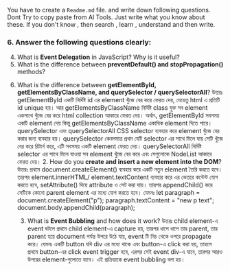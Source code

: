 You have to create a `Readme.md` file. and write down following questions. Dont Try to copy paste from AI Tools. Just write what you know about these. If you don't know , then search , learn , understand and then write.

### 6. Answer the following questions clearly:

4. What is **Event Delegation** in JavaScript? Why is it useful?
5. What is the difference between **preventDefault() and stopPropagation()** methods?
<!-- dhhhhhhhhhhhhhhhhhhhhhhhhhhhhhhhhhhhhhhhhhhhhhhhhhhhhhhhhhh -->
6. What is the difference between **getElementById, getElementsByClassName, and querySelector / querySelectorAll**?
   উত্তরঃ getElementById একটি নির্দিষ্ট id এর element খুঁজে বের করে ফেরত দেয়, যেহেতু html এ প্রতিটি id unique হয়। আর getElementsByClassName নির্দিষ্ট class যুক্ত সব element একসাথে খুঁজে বের করে html collection আকারে ফেরত দেয়। অর্থাৎ, getElementById সবসময় একটি element দেয় কিন্তু getElementsByClassName একাধিক element দিতে পারে। querySelector এবং querySelectorAll CSS selector ব্যবহার করে element খুঁজে বের করার জন্য ব্যবহার হয়। querySelector কেবলমাত্র প্রথম যেটি selector এর সাথে মিলে যায় সেটি খুঁজে বের করে রিটার্ন করে, এটি সবসময় একটি element ফেরত দেয়। querySelectorAll নির্দিষ্ট selector এর সাথে মিলে যাওয়া সব element খুঁজে বের করে এবং সেগুলোকে NodeList আকারে ফেরত দেয়। 2. How do you **create and insert a new element into the DOM**?
   উত্তরঃ প্রথমে document.createElement() ব্যবহার করে একটি নতুন element তৈরি করতে হবে। তারপর element.innerHTML/ element.textContent ব্যবহার করে এর ভেতরে কন্টেন্ট যোগ করতে হবে, setAttribute() দিয়ে attribute ও সেট করা যায়। তারপর appendChild() করে সেটিকে কোনো parent element এর মধ্যে যোগ করতে হবে। যেমনঃ
   let paragraph = document.createElement("p");
   paragraph.textContent = "new p text";
   document.body.appendChild(paragraph);

   3. What is **Event Bubbling** and how does it work?
      উত্তরঃ child element-এ event ঘটলে প্রথমে child element-এ capture হয়, তারপর ধাপে ধাপে তার parent, তার parent হয়ে document পর্যন্ত উপরে উঠে যায়, event টি নিচ থেকে ওপরে propagate করে। যেমনঃ একটি button যদি div এর মধ্যে থাকে এবং button-এ click করা হয়, তাহলে প্রথমে button-এর click event trigger হবে, এরপর সেই event div-এ যাবে, তারপর আরও উপরের element-গুলোতে যাবে। এই প্রক্রিয়াকে event bubbling বলা হয়।
